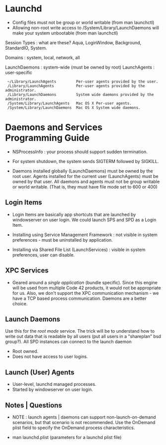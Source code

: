 # Launchd # 

* Config files must not be group or world writable (from man launchctl)
* Allowing non-root write access to /System/Library/LaunchDaemons will make your system unbootable (from man launchctl)

Session Types : what are these?
	Aqua, LoginWindow, Background, StandardIO, System.

Domains : system, local, network, all

LaunchDaemons : system-wide (must be owned by root)
LaunchAgents : user-specific 


     ~/Library/LaunchAgents         Per-user agents provided by the user.
     /Library/LaunchAgents          Per-user agents provided by the administrator.
     /Library/LaunchDaemons         System wide daemons provided by the administrator.
     /System/Library/LaunchAgents   Mac OS X Per-user agents.
     /System/Library/LaunchDaemons  Mac OS X System wide daemons.



# Daemons and Services Programming Guide #

* NSProcessInfo : your process should support sudden termination.
* For system shutdown, the system sends SIGTERM followed by SIGKILL.

* Daemons installed globally (LaunchDaemons) must be owned by the root
  user. Agents installed for the current user (LaunchAgents) must be owned by
  that user. All daemons and agents must not be group writable or world
  writable. (That is, they must have file mode set to 600 or 400)

## Login Items ##

* Login Items are basically app shortcuts that are launched by windowserver on
  user login. We could launch SPS and SPD as a Login Item. 

* Installing using Service Management Framework : not visible in system
  preferences - must be uninstalled by application.

* Installing via Shared File List (LaunchServices) : visible in system
  preferences, user can disable.

## XPC Services ##

* Geared around a *single application* (bundle specific). Since this engine will
  be used from multiple Code 42 products, it would not be appropriate for
  us. Also, we don't support the XPC communication mechanism - we have a TCP
  based process communication. Daemons are a better choice.

## Launch Daemons ##

Use this for the *root mode* service. The trick will be to understand how to
write out data that is readable by all users (put all users in a "shareplan" bsd
group?). All SPD instances can connect to the launch daemon 

* Root owned.
* Does not have access to user logins.

## Launch (User) Agents ##

* User-level, launchd managed processes.
* Started by windowserver on user login.

## Notes | Questions ##

* NOTE : launch agents | daemons can support non-launch-on-demand scenarios, but
  that scenario is not recommended. Use the OnDemand plist field to specify the
  OnDemand process characteristics.
  
* man launchd.plist (parameters for a launchd plist file)


